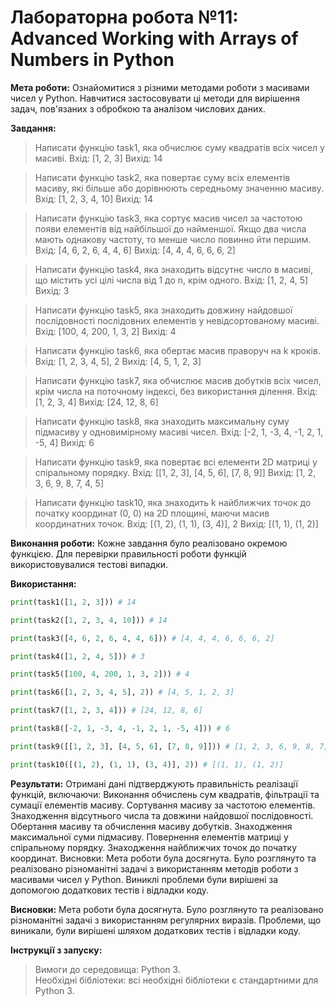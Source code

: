 # Лабораторна робота №11: Advanced Working with Arrays of Numbers in Python<br>
**Мета роботи:** Ознайомитися з різними методами роботи з масивами чисел у Python. Навчитися застосовувати ці методи для вирішення задач, пов'язаних з обробкою та аналізом числових даних.

**Завдання:**<br>
> Написати функцію task1, яка обчислює суму квадратів всіх чисел у масиві. Вхід: [1, 2, 3] Вихід: 14

> Написати функцію task2, яка повертає суму всіх елементів масиву, які більше або дорівнюють середньому значенню масиву. Вхід: [1, 2, 3, 4, 10] Вихід: 14

> Написати функцію task3, яка сортує масив чисел за частотою появи елементів від найбільшої до найменшої. Якщо два числа мають однакову частоту, то менше число повинно йти першим. Вхід: [4, 6, 2, 6, 4, 4, 6] Вихід: [4, 4, 4, 6, 6, 6, 2]

> Написати функцію task4, яка знаходить відсутнє число в масиві, що містить усі цілі числа від 1 до n, крім одного. Вхід: [1, 2, 4, 5] Вихід: 3

> Написати функцію task5, яка знаходить довжину найдовшої послідовності послідовних елементів у невідсортованому масиві. Вхід: [100, 4, 200, 1, 3, 2] Вихід: 4

> Написати функцію task6, яка обертає масив праворуч на k кроків. Вхід: [1, 2, 3, 4, 5], 2 Вихід: [4, 5, 1, 2, 3]

> Написати функцію task7, яка обчислює масив добутків всіх чисел, крім числа на поточному індексі, без використання ділення. Вхід: [1, 2, 3, 4] Вихід: [24, 12, 8, 6]

> Написати функцію task8, яка знаходить максимальну суму підмасиву у одновимірному масиві чисел. Вхід: [-2, 1, -3, 4, -1, 2, 1, -5, 4] Вихід: 6

> Написати функцію task9, яка повертає всі елементи 2D матриці у спіральному порядку. Вхід: [[1, 2, 3], [4, 5, 6], [7, 8, 9]] Вихід: [1, 2, 3, 6, 9, 8, 7, 4, 5]

> Написати функцію task10, яка знаходить k найближчих точок до початку координат (0, 0) на 2D площині, маючи масив координатних точок. Вхід: [(1, 2), (1, 1), (3, 4)], 2 Вихід: [(1, 1), (1, 2)]

**Виконання роботи:**
Кожне завдання було реалізовано окремою функцією. Для перевірки правильності роботи функцій використовувалися тестові випадки.

**Використання:**<br>

``` Python
print(task1([1, 2, 3])) # 14

print(task2([1, 2, 3, 4, 10])) # 14

print(task3([4, 6, 2, 6, 4, 4, 6])) # [4, 4, 4, 6, 6, 6, 2]

print(task4([1, 2, 4, 5])) # 3

print(task5([100, 4, 200, 1, 3, 2])) # 4

print(task6([1, 2, 3, 4, 5], 2)) # [4, 5, 1, 2, 3]

print(task7([1, 2, 3, 4])) # [24, 12, 8, 6]

print(task8([-2, 1, -3, 4, -1, 2, 1, -5, 4])) # 6

print(task9([[1, 2, 3], [4, 5, 6], [7, 8, 9]])) # [1, 2, 3, 6, 9, 8, 7, 4, 5]

print(task10([(1, 2), (1, 1), (3, 4)], 2)) # [(1, 1), (1, 2)]

```

**Результати:** Отримані дані підтверджують правильність реалізації функцій, включаючи:
Виконання обчислень сум квадратів, фільтрації та сумації елементів масиву. Сортування масиву за частотою елементів. Знаходження відсутнього числа та довжини найдовшої послідовності. Обертання масиву та обчислення масиву добутків. Знаходження максимальної суми підмасиву. Повернення елементів матриці у спіральному порядку. Знаходження найближчих точок до початку координат. Висновки: Мета роботи була досягнута. Було розглянуто та реалізовано різноманітні задачі з використанням методів роботи з масивами чисел у Python. Виниклі проблеми були вирішені за допомогою додаткових тестів і відладки коду. 

**Висновки:** Мета роботи була досягнута. Було розглянуто та реалізовано різноманітні задачі з використанням регулярних виразів. Проблеми, що виникали, були вирішені шляхом додаткових тестів і відладки коду.

**Інструкції з запуску:**
> Вимоги до середовища: Python 3.<br>
> Необхідні бібліотеки: всі необхідні бібліотеки є стандартними для Python 3.
